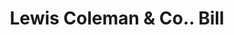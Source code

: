 ---
doi: 10.7916/D8SF478N
date_other: '1880'
date_other_textual: 1880-1889
form: printed ephemera
genre:
- Invoices
name:
- Lewis Coleman & Co.
object_in_context_url: https://biggert.cul.columbia.edu/items/view/ave_biggert_00417
subject_hierarchical_geographic:
- Boston, Massachusetts, United States
subject_name:
- Lewis Coleman & Co.
title: Lewis Coleman & Co.. Bill
sort_title: Lewis Coleman & Co.. Bill
call_number: ave_biggert_00417
coordinates:
- 42.35805555555556,-71.06361111111111
pid: ave_biggert_00417
identifiers: ave_biggert_00417
thumbnail: https://derivativo-2.library.columbia.edu/iiif/2/ldpd:344050/full/!256,256/0/native.jpg
permalink: /biggert/ave_biggert_00417/
layout: iiif-image-page
---